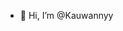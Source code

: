 - 👋 Hi, I’m @Kauwannyy

<!---
Kauwannyy/Kauwannyy is a ✨ special ✨ repository because its `README.md` (this file) appears on your GitHub profile.
You can click the Preview link to take a look at your changes.
--->
